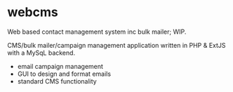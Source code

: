 # webcms
Web based contact management system inc bulk mailer; WIP.

CMS/bulk mailer/campaign management application written in PHP & ExtJS with a MySqL backend. 
  - email campaign management
  - GUI to design and format emails
  - standard CMS functionality
